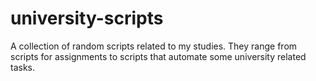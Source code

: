 # university-scripts
A collection of random scripts related to my studies. They range from scripts for assignments to scripts that automate some university related tasks.
